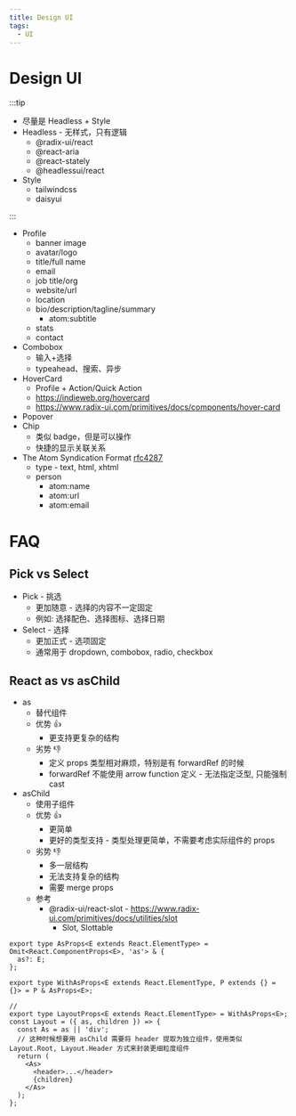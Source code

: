 ```yaml
---
title: Design UI
tags:
  - UI
---
```


# Design UI

:::tip

- 尽量是 Headless + Style
- Headless - 无样式，只有逻辑
  - @radix-ui/react
  - @react-aria
  - @react-stately
  - @headlessui/react
- Style
  - tailwindcss
  - daisyui

:::

- Profile
  - banner image
  - avatar/logo
  - title/full name
  - email
  - job title/org
  - website/url
  - location
  - bio/description/tagline/summary
    - atom:subtitle
  - stats
  - contact
- Combobox
  - 输入+选择
  - typeahead、搜索、异步
- HoverCard
  - Profile + Action/Quick Action
  - https://indieweb.org/hovercard
  - https://www.radix-ui.com/primitives/docs/components/hover-card
- Popover
- Chip
  - 类似 badge，但是可以操作
  - 快捷的显示关联关系
- The Atom Syndication Format [rfc4287](https://datatracker.ietf.org/doc/html/rfc4287)
  - type - text, html, xhtml
  - person
    - atom:name
    - atom:url
    - atom:email

# FAQ

## Pick vs Select

- Pick - 挑选
  - 更加随意 - 选择的内容不一定固定
  - 例如: 选择配色、选择图标、选择日期
- Select - 选择
  - 更加正式 - 选项固定
  - 通常用于 dropdown, combobox, radio, checkbox

## React as vs asChild

- as
  - 替代组件
  - 优势 👍
    - 更支持更复杂的结构
  - 劣势 👎
    - 定义 props 类型相对麻烦，特别是有 forwardRef 的时候
    - forwardRef 不能使用 arrow function 定义 - 无法指定泛型, 只能强制 cast
- asChild
  - 使用子组件
  - 优势 👍
    - 更简单
    - 更好的类型支持 - 类型处理更简单，不需要考虑实际组件的 props
  - 劣势 👎
    - 多一层结构
    - 无法支持复杂的结构
    - 需要 merge props
  - 参考
    - @radix-ui/react-slot - https://www.radix-ui.com/primitives/docs/utilities/slot
      - Slot, Slottable

```tsx
export type AsProps<E extends React.ElementType> = Omit<React.ComponentProps<E>, 'as'> & {
  as?: E;
};

export type WithAsProps<E extends React.ElementType, P extends {} = {}> = P & AsProps<E>;

//
export type LayoutProps<E extends React.ElementType> = WithAsProps<E>;
const Layout = ({ as, children }) => {
  const As = as || 'div';
  // 这种时候想要用 asChild 需要将 header 提取为独立组件，使用类似 Layout.Root, Layout.Header 方式来封装更细粒度组件
  return (
    <As>
      <header>...</header>
      {children}
    </As>
  );
};
```
